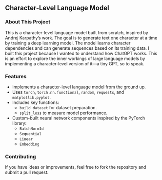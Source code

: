 ## Character-Level Language Model

### About This Project

This is a character-level language model built from scratch, inspired by Andrej Karpathy’s work. The goal is to generate text one character at a time by training a deep learning model. The model learns character dependencies and can generate sequences based on its training data.
I built this project because I wanted to understand how ChatGPT works. This is an effort to explore the inner workings of large language models by implementing a character-level version of it—a tiny GPT, so to speak.&#x20;

### Features

- Implements a character-level language model from the ground up.
- Uses `torch`, `torch.nn.functional`, `random`, `requests`, and `matplotlib.pyplot`.
- Includes key functions:
  - `build_dataset` for dataset preparation.
  - `split_loss` to measure model performance.
- Custom-built neural network components inspired by the PyTorch library:
  - `BatchNorm1d`
  - `Sequential`
  - `Linear`
  - `Embedding`

### Contributing

If you have ideas or improvements, feel free to fork the repository and submit a pull request.

